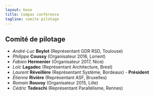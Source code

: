 ```yaml
---
layout: base
title: Compas conference
tagline: comite pilotage
---
```


## Comité de pilotage
* *André-Luc* **Beylot** (Représentant GDR RSD, Toulouse)
* *Philippe* **Coussy** (Organisateur 2016, Lorient)
* *Fabien* **Hermenier** (Organisateur 2017, Nice)
* *Loïc* **Lagadec** (Représentant Architecture, Brest)
* *Laurent* **Réveillère** (Représentant Système, Bordeaux) - **Président**
* *Étienne* **Rivière** (Représentant ASF, Bruxelles)
* *Romain* **Rouvoy** (Organisateur 2015, Lille)
* *Cédric* **Tedeschi** (Représentant Parallélisme, Rennes)
